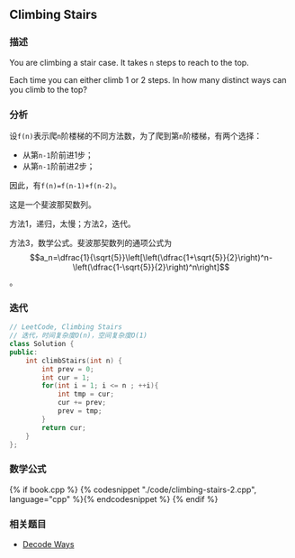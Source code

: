 ## Climbing Stairs


### 描述

You are climbing a stair case. It takes `n` steps to reach to the top.

Each time you can either climb 1 or 2 steps. In how many distinct ways can you climb to the top?


### 分析

设`f(n)`表示爬`n`阶楼梯的不同方法数，为了爬到第`n`阶楼梯，有两个选择：

* 从第`n-1`阶前进1步；
* 从第`n-1`阶前进2步；

因此，有`f(n)=f(n-1)+f(n-2)`。

这是一个斐波那契数列。

方法1，递归，太慢；方法2，迭代。

方法3，数学公式。斐波那契数列的通项公式为 $$a_n=\dfrac{1}{\sqrt{5}}\left[\left(\dfrac{1+\sqrt{5}}{2}\right)^n-\left(\dfrac{1-\sqrt{5}}{2}\right)^n\right]$$。


### 迭代

```cpp
// LeetCode, Climbing Stairs
// 迭代，时间复杂度O(n)，空间复杂度O(1)
class Solution {
public:
    int climbStairs(int n) {
        int prev = 0;
        int cur = 1;
        for(int i = 1; i <= n ; ++i){
            int tmp = cur;
            cur += prev;
            prev = tmp;
        }
        return cur;
    }
};
```



### 数学公式

{% if book.cpp %}
  {% codesnippet "./code/climbing-stairs-2.cpp", language="cpp" %}{% endcodesnippet %}
{% endif %}


### 相关题目


* [Decode Ways](decode-ways.md)
